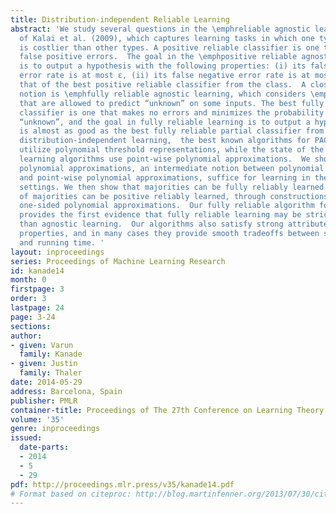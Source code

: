```yaml
---
title: Distribution-independent Reliable Learning
abstract: 'We study several questions in the \emphreliable agnostic learning framework
  of Kalai et al. (2009), which captures learning tasks in which one type of error
  is costlier than other types. A positive reliable classifier is one that makes no
  false positive errors.  The goal in the \emphpositive reliable agnostic framework
  is to output a hypothesis with the following properties: (i) its false positive
  error rate is at most ε, (ii) its false negative error rate is at most εmore than
  that of the best positive reliable classifier from the class.  A closely related
  notion is \emphfully reliable agnostic learning, which considers \emphpartial classifiers
  that are allowed to predict “unknown” on some inputs. The best fully reliable partial
  classifier is one that makes no errors and minimizes the probability of predicting
  “unknown”, and the goal in fully reliable learning is to output a hypothesis that
  is almost as good as the best fully reliable partial classifier from a class. For
  distribution-independent learning,  the best known algorithms for PAC learning typically
  utilize polynomial threshold representations, while the state of the art agnostic
  learning algorithms use point-wise polynomial approximations.  We show that \emphone-sided
  polynomial approximations, an intermediate notion between polynomial threshold representations
  and point-wise polynomial approximations, suffice for learning in the reliable agnostic
  settings. We then show that majorities can be fully reliably learned and disjunctions
  of majorities can be positive reliably learned, through constructions of appropriate
  one-sided polynomial approximations.  Our fully reliable algorithm for majorities
  provides the first evidence that fully reliable learning may be strictly easier
  than agnostic learning.  Our algorithms also satisfy strong attribute-efficiency
  properties, and in many cases they provide smooth tradeoffs between sample complexity
  and running time. '
layout: inproceedings
series: Proceedings of Machine Learning Research
id: kanade14
month: 0
firstpage: 3
order: 3
lastpage: 24
page: 3-24
sections: 
author:
- given: Varun
  family: Kanade
- given: Justin
  family: Thaler
date: 2014-05-29
address: Barcelona, Spain
publisher: PMLR
container-title: Proceedings of The 27th Conference on Learning Theory
volume: '35'
genre: inproceedings
issued:
  date-parts:
  - 2014
  - 5
  - 29
pdf: http://proceedings.mlr.press/v35/kanade14.pdf
# Format based on citeproc: http://blog.martinfenner.org/2013/07/30/citeproc-yaml-for-bibliographies/
---
```

